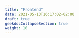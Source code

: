 ```yaml
---
title: "Frontend"
date: 2021-05-13T16:17:02+02:00
draft: true
geekdocCollapseSection: true
weight: 10
---
```



